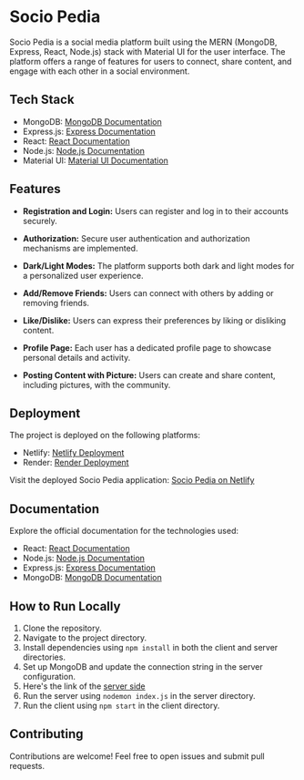 # Socio Pedia

Socio Pedia is a social media platform built using the MERN (MongoDB, Express, React, Node.js) stack with Material UI for the user interface. The platform offers a range of features for users to connect, share content, and engage with each other in a social environment.

## Tech Stack

- MongoDB: [MongoDB Documentation](https://www.mongodb.com/)
- Express.js: [Express Documentation](https://expressjs.com/)
- React: [React Documentation](https://react.dev/)
- Node.js: [Node.js Documentation](https://nodejs.org/docs/latest/api/)
- Material UI: [Material UI Documentation](https://material-ui.com/)

## Features

- **Registration and Login:** Users can register and log in to their accounts securely.

- **Authorization:** Secure user authentication and authorization mechanisms are implemented.

- **Dark/Light Modes:** The platform supports both dark and light modes for a personalized user experience.

- **Add/Remove Friends:** Users can connect with others by adding or removing friends.

- **Like/Dislike:** Users can express their preferences by liking or disliking content.

- **Profile Page:** Each user has a dedicated profile page to showcase personal details and activity.

- **Posting Content with Picture:** Users can create and share content, including pictures, with the community.

## Deployment

The project is deployed on the following platforms:

- Netlify: [Netlify Deployment](https://www.netlify.com/)
- Render: [Render Deployment](https://render.com/)

Visit the deployed Socio Pedia application: [Socio Pedia on Netlify](https://soicopedia.netlify.app/)

## Documentation

Explore the official documentation for the technologies used:

- React: [React Documentation](https://react.dev/)
- Node.js: [Node.js Documentation](https://nodejs.org/docs/latest/api/)
- Express.js: [Express Documentation](https://expressjs.com/)
- MongoDB: [MongoDB Documentation](https://www.mongodb.com/)

## How to Run Locally

1. Clone the repository.
2. Navigate to the project directory.
3. Install dependencies using `npm install` in both the client and server directories.
4. Set up MongoDB and update the connection string in the server configuration.
5. Here's the link of the [server side](https://github.com/Yukti-J/Sociopedia-MERN) 
6. Run the server using `nodemon index.js` in the server directory.
7. Run the client using `npm start` in the client directory.

## Contributing

Contributions are welcome! Feel free to open issues and submit pull requests.

